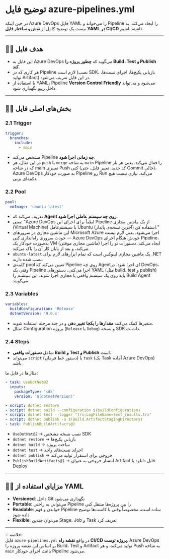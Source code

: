 # توضیح فایل azure-pipelines.yml

در حین اینکه Azure DevOps فایل YAML را می‌خواند و Pipeline را ایجاد می‌کند، بد نیست یک توضیح کامل از **نقش و ساختار فایل YAML در CI/CD** داشته باشیم.

---

## ۱️⃣ هدف فایل

- این فایل به Azure DevOps می‌گوید که **چطور پروژه را Build، Test و Publish کند**.
- هر کاری که در Pipeline لازم است (نصب SDK، بازیابی پکیج‌ها، اجرای تست‌ها، تولید Artifact) در این فایل تعریف می‌شود.
- با استفاده از YAML، Pipeline **Version Control Friendly** می‌شود و می‌تواند داخل ریپو نگهداری شود.

---

## ۲️⃣ بخش‌های اصلی فایل

### 2.1 Trigger
```yaml
trigger:
  branches:
    include:
      - main
```
- مشخص می‌کند Pipeline **چه زمانی اجرا شود**.
- در این مثال، هر `push` یا `merge` به شاخه `main` Pipeline را فعال می‌کند. یعنی هر بار که در شاخه main تغییری Push کنی (کد جدید، تغییر فایل، حتی Commit خالی)، Azure DevOps به صورت خودکار Pipeline رو Run می‌کنه. نیازی نیست هیچ دکمه‌ای بزنی.

### 2.2 Pool
```yaml
pool:
  vmImage: 'ubuntu-latest'
```
- تعریف می‌کند که **Agent روی چه سیستم عاملی اجرا شود**.
- یعنی: "Azure DevOps لطفاً برای اجرای این Pipeline از یک ماشین مجازی (Virtual Machine) با سیستم‌عامل Ubuntu (آخرین نسخه‌ی پایدار) استفاده کن."
- این ماشین مجازی در سرورهای Microsoft Azure اجرا می‌شود. یعنی لازم نیست خودت سروری راه‌اندازی کنی — Azure DevOps خودش هنگام اجرای Pipeline، به‌صورت خودکار یک VM (ماشین مجازی موقتی) ایجاد می‌کند، دستورات تو را اجرا می‌کند، و بعد از پایان کار آن را پاک می‌کند.
- `ubuntu-latest` یک ماشین مجازی لینوکس است که تمام ابزارهای لازم برای .NET نصب شده دارند.
- کلمه‌ی pool تعیین می‌کند که Pipeline روی چه Agent‌ای اجرا شود. در DevOps، وقتی یک Pipeline اجرا می‌کنی، دستورهای YAML (مثل build، test و publish) باید روی یک سیستم واقعی یا مجازی اجرا شوند. این سیستم را Build Agent می‌گویند.

### 2.3 Variables
```yaml
variables:
  buildConfiguration: 'Release'
  dotnetVersion: '9.0.x'
```
- متغیرها کمک می‌کنند **مقدارها را یکجا تغییر دهی** و در چند مرحله استفاده شوند.
- مثال: Configuration پروژه (`Release` یا `Debug`) و نسخه SDK دات‌نت.

### 2.4 Steps
- شامل **دستورات واقعی Build و Test و Publish** است.
- می‌تواند `script` (دستور خط فرمان) یا `task` (یک Task آماده Azure DevOps) باشد.

مثال‌ها در فایل ما:
```yaml
- task: UseDotNet@2
  inputs:
    packageType: 'sdk'
    version: '$(dotnetVersion)'

- script: dotnet restore
- script: dotnet build --configuration $(buildConfiguration)
- script: dotnet test --logger "trx;LogFileName=test_results.trx"
- script: dotnet publish -o $(Build.ArtifactStagingDirectory)
- task: PublishBuildArtifacts@1
```
- `UseDotNet@2` → نصب نسخه مشخص SDK  
- `dotnet restore` → بازیابی پکیج‌ها  
- `dotnet build` → ساخت پروژه  
- `dotnet test` → اجرای تست‌های واحد  
- `dotnet publish` → خروجی برای استقرار تولید می‌کند  
- `PublishBuildArtifacts@1` → انتشار خروجی به عنوان Artifact قابل دانلود یا Deploy

---

## ۳️⃣ مزایای استفاده از YAML

- **Versioned**: داخل Git نگهداری می‌شود  
- **Portable**: می‌توانی به راحتی Pipeline را بین پروژه‌ها منتقل کنی  
- **Readable**: خواندن و فهم Pipeline ساده است، مخصوصاً وقتی با کامنت‌ها توضیح داده شود  
- **Flexible**: می‌توان چندین Stage، Job و Task تعریف کرد

---

💡 خلاصه:  
فایل `azure-pipelines.yml` در واقع **نقشه راه CI/CD پروژه توست**. Azure DevOps بر اساس این نقشه پروژه را Build، Test و Artifact تولید می‌کند، و هر Push به شاخه `main` باعث اجرای خودکار Pipeline می‌شود.

